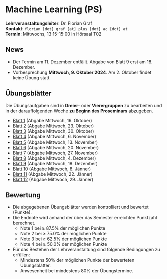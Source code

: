 # Machine Learning (PS)

**Lehrveranstaltungsleiter**: Dr. Florian Graf  
**Kontakt**: `florian [dot] graf [at] plus [dot] ac [dot] at`  
**Termin**: Mittwochs, 13:15-15:00 in Hörsaal T02


## News

- Der Termin am 11. Dezember entfällt. Abgabe von Blatt 9 erst am 18. Dezember.
- Vorbesprechung **Mittwoch, 9. Oktober 2024**. Am 2. Oktober findet keine Übung statt.


## Übungsblätter
Die Übungsaufgaben sind in **Dreier-** oder **Vierergruppen** zu bearbeiten und in der darauffolgenden Woche **zu Beginn des Proseminars** abzugeben.
- [Blatt 1](Material/blatt1.pdf) (Abgabe Mittwoch, 16. Oktober)
- [Blatt 2](Material/blatt2.pdf) (Abgabe Mittwoch, 23. Oktober)
- [Blatt 3](Material/blatt3.pdf) (Abgabe Mittwoch, 30. Oktober)
- [Blatt 4](Material/blatt4.pdf) (Abgabe Mittwoch, 6. November)
- [Blatt 5](Material/blatt5.pdf) (Abgabe Mittwoch, 13. November)
- [Blatt 6](Material/blatt6.pdf) (Abgabe Mittwoch, 20. November)
- [Blatt 7](Material/blatt7.pdf) (Abgabe Mittwoch, 27. November)
- [Blatt 8](Material/blatt8.pdf) (Abgabe Mittwoch, 4. Dezember)
- [Blatt 9](Material/blatt9.pdf) (Abgabe Mittwoch, 18. Dezember)
- [Blatt 10](Material/blatt10.pdf) (Abgabe Mittwoch, 8. Jänner)
- [Blatt 11](Material/blatt11.pdf) (Abgabe Mittwoch, 22. Jänner)
- [Blatt 12](Material/blatt11.pdf) (Abgabe Mittwoch, 29. Jänner)


## Bewertung
- Die abgegebenen Übungsblätter werden kontrolliert und bewertet (Punkte).
- Die Endnote wird anhand der über das Semester erreichten Punktzahl berechnet.
  - Note 1 bei ≥ 87.5% der möglichen Punkte
  - Note 2 bei ≥ 75.0% der möglichen Punkte
  - Note 3 bei ≥ 62.5% der möglichen Punkte
  - Note 4 bei ≥ 50.0% der möglichen Punkte
- Für das Bestehen der Lehrveranstaltung sind folgende Bedingungen zu erfüllen:
  - Mindestens 50% der möglichen Punkte der bewerteten Übungsblätter.
  - Anwesenheit bei mindestens 80% der Übungstermine.
